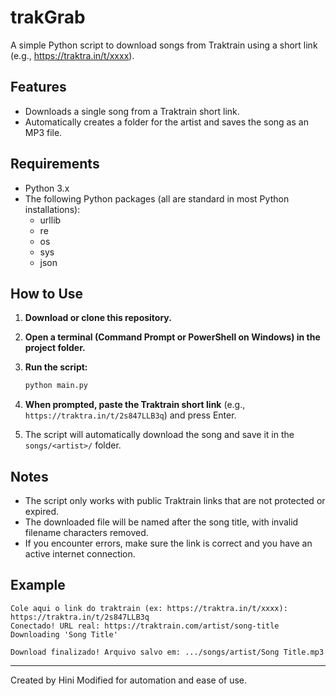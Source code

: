 # trakGrab

A simple Python script to download songs from Traktrain using a short link (e.g., https://traktra.in/t/xxxx).

## Features
- Downloads a single song from a Traktrain short link.
- Automatically creates a folder for the artist and saves the song as an MP3 file.

## Requirements
- Python 3.x
- The following Python packages (all are standard in most Python installations):
  - urllib
  - re
  - os
  - sys
  - json

## How to Use

1. **Download or clone this repository.**
2. **Open a terminal (Command Prompt or PowerShell on Windows) in the project folder.**
3. **Run the script:**
   
   ```sh
   python main.py
   ```
4. **When prompted, paste the Traktrain short link** (e.g., `https://traktra.in/t/2s847LLB3q`) and press Enter.
5. The script will automatically download the song and save it in the `songs/<artist>/` folder.

## Notes
- The script only works with public Traktrain links that are not protected or expired.
- The downloaded file will be named after the song title, with invalid filename characters removed.
- If you encounter errors, make sure the link is correct and you have an active internet connection.

## Example
```
Cole aqui o link do traktrain (ex: https://traktra.in/t/xxxx): https://traktra.in/t/2s847LLB3q
Conectado! URL real: https://traktrain.com/artist/song-title
Downloading 'Song Title'

Download finalizado! Arquivo salvo em: .../songs/artist/Song Title.mp3
```

---

Created by Hini Modified for automation and ease of use.
